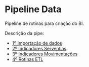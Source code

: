 # Pipeline Data

Pipeline de rotinas para criação do BI.

Descrição da pipe:

- [1º Importação de dados](https://github.com/Hackathon-CNJ/transform-data/blob/main/notebooks/importacao-dados.ipynb) 
- [2º Indicadores Serventias](https://github.com/Hackathon-CNJ/transform-data/blob/main/notebooks/indicadores-seventias.ipynb)
- [3º Indicadores Movimentações](https://github.com/Hackathon-CNJ/transform-data/blob/main/notebooks/indicadores-movimentação.ipynb)
- [4º Rotinas ETL](https://github.com/Hackathon-CNJ/transform-data/blob/main/notebooks/rotinas-ETL-mongo-para-sql.ipynb)
    